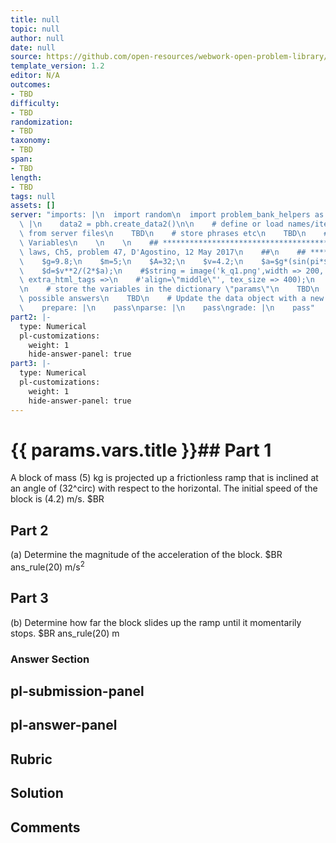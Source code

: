 ```yaml
---
title: null
topic: null
author: null
date: null
source: https://github.com/open-resources/webwork-open-problem-library/tree/master/Contrib/BrockPhysics/College_Physics_Urone/5.Friction_Drag_and_Elasticity/ch5-47.pg
template_version: 1.2
editor: N/A
outcomes:
- TBD
difficulty:
- TBD
randomization:
- TBD
taxonomy:
- TBD
span:
- TBD
length:
- TBD
tags: null
assets: []
server: "imports: |\n  import random\n  import problem_bank_helpers as pbh\ngenerate:\
  \ |\n    data2 = pbh.create_data2()\n\n    # define or load names/items/objects\
  \ from server files\n    TBD\n    # store phrases etc\n    TBD\n    # Randomize\
  \ Variables\n    \n    \n    ## **************************************\n    ## Newton's\
  \ laws, Ch5, problem 47, D'Agostino, 12 May 2017\n    ##\n    ## **************************************\n\
  \    $g=9.8;\n    $m=5;\n    $A=32;\n    $v=4.2;\n    $a=$g*(sin(pi*$A/180));\n\
  \    $d=$v**2/(2*$a);\n    #$string = image('k_q1.png',width => 200, height => '',\
  \ extra_html_tags =>\n    #'align=\"middle\"', tex_size => 400);\n    #TEXT($string.$PAR);\n\
  \n    # store the variables in the dictionary \"params\"\n    TBD\n    # define\
  \ possible answers\n    TBD\n    # Update the data object with a new dict\n    data.update(data2)\n\
  \    prepare: |\n    pass\nparse: |\n    pass\ngrade: |\n    pass"
part2: |-
  type: Numerical
  pl-customizations:
    weight: 1
    hide-answer-panel: true
part3: |-
  type: Numerical
  pl-customizations:
    weight: 1
    hide-answer-panel: true
---
```


# {{ params.vars.title }}## Part 1 
A block of mass (5) kg is projected up a frictionless ramp that is inclined at an angle of (32^circ) with respect to the horizontal. The initial speed of the block is (4.2) m/s.  $BR 
## Part 2 
(a) Determine the magnitude of the acceleration of the block. $BR ans_rule(20)  m/s<sup>2</sup> 
## Part 3 
(b) Determine how far the block slides up the ramp until it momentarily stops. $BR ans_rule(20)  m 


### Answer Section 


## pl-submission-panel 


## pl-answer-panel 


## Rubric 


## Solution 


## Comments 


